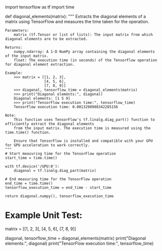 import tensorflow as tf
import time

def diagonal_elements(matrix):
    """
    Extracts the diagonal elements of a matrix using TensorFlow and measures the time taken for the operation.

    Parameters:
        matrix (tf.Tensor or list of lists): The input matrix from which diagonal elements are to be extracted.

    Returns:
        numpy.ndarray: A 1-D NumPy array containing the diagonal elements of the input matrix.
        float: The execution time (in seconds) of the TensorFlow operation for diagonal element extraction.

    Example:
        >>> matrix = [[1, 2, 3],
                      [4, 5, 6],
                      [7, 8, 9]]
        >>> diagonal, tensorflow_time = diagonal_elements(matrix)
        >>> print("Diagonal elements:", diagonal)
        Diagonal elements: [1 5 9]
        >>> print("TensorFlow execution time:", tensorflow_time)
        TensorFlow execution time: 0.0013298988342285156

    Note:
        This function uses TensorFlow's tf.linalg.diag_part() function to efficiently extract the diagonal elements
        from the input matrix. The execution time is measured using the time.time() function.

        Ensure that TensorFlow is installed and compatible with your GPU for GPU acceleration to work correctly.
    """
    # Start measuring time for the TensorFlow operation
    start_time = time.time()

    with tf.device('/GPU:0'):
        diagonal = tf.linalg.diag_part(matrix)

    # End measuring time for the TensorFlow operation
    end_time = time.time()
    tensorflow_execution_time = end_time - start_time

    return diagonal.numpy(), tensorflow_execution_time

# Example Unit Test:
matrix = [[1, 2, 3],
          [4, 5, 6],
          [7, 8, 9]]

diagonal, tensorflow_time = diagonal_elements(matrix)
print("Diagonal elements:", diagonal)
print("TensorFlow execution time:", tensorflow_time)
